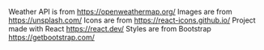 Weather API is from https://openweathermap.org/
Images are from https://unsplash.com/
Icons are from https://react-icons.github.io/
Project made with React https://react.dev/
Styles are from Bootstrap https://getbootstrap.com/
